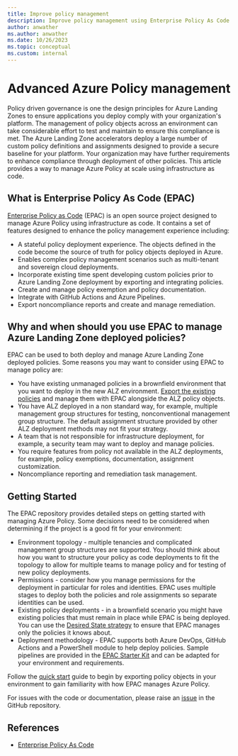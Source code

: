 ```yaml
---
title: Improve policy management
description: Improve policy management using Enterprise Policy As Code.
author: anwather
ms.author: anwather
ms.date: 10/26/2023
ms.topic: conceptual
ms.custom: internal
---
```


# Advanced Azure Policy management

Policy driven governance is one the design principles for Azure Landing Zones to ensure applications you deploy comply with your organization's platform. The management of policy objects across an environment can take considerable effort to test and maintain to ensure this compliance is met. The Azure Landing Zone accelerators deploy a large number of custom policy definitions and assignments designed to provide a secure baseline for your platform. Your organization may have further requirements to enhance compliance through deployment of other policies. This article provides a way to manage Azure Policy at scale using infrastructure as code.   

## What is Enterprise Policy As Code (EPAC)

[Enterprise Policy as Code](https://aka.ms/epac) (EPAC) is an open source project designed to manage Azure Policy using infrastructure as code. It contains a set of features designed to enhance the policy management experience including:
- A stateful policy deployment experience. The objects defined in the code become the source of truth for policy objects deployed in Azure.
- Enables complex policy management scenarios such as multi-tenant and sovereign cloud deployments.
- Incorporate existing time spent developing custom policies prior to Azure Landing Zone deployment by exporting and integrating policies. 
- Create and manage policy exemption and policy documentation.
- Integrate with GitHub Actions and Azure Pipelines.
- Export noncompliance reports and create and manage remediation.

## Why and when should you use EPAC to manage Azure Landing Zone deployed policies?

EPAC can be used to both deploy and manage Azure Landing Zone deployed policies. Some reasons you may want to consider using EPAC to manage policy are:
- You have existing unmanaged policies in a brownfield environment that you want to deploy in the new ALZ environment. [Export the existing policies](https://azure.github.io/enterprise-azure-policy-as-code/extract-existing-policy-resources/) and manage them with EPAC alongside the ALZ policy objects.
- You have ALZ deployed in a non standard way, for example, multiple management group structures for testing, nonconventional management group structure. The default assignment structure provided by other ALZ deployment methods may not fit your strategy.
- A team that is not responsible for infrastructure deployment, for example, a security team may want to deploy and manage policies.
- You require features from policy not available in the ALZ deployments, for example, policy exemptions, documentation, assignment customization.
- Noncompliance reporting and remediation task management.

## Getting Started

The EPAC repository provides detailed steps on getting started with managing Azure Policy. Some decisions need to be considered when determining if the project is a good fit for your environment:
- Environment topology - multiple tenancies and complicated management group structures are supported. You should think about how you want to structure your policy as code deployments to fit the topology to allow for multiple teams to manage policy and for testing of new policy deployments.
- Permissions - consider how you manage permissions for the deployment in particular for roles and identities. EPAC uses multiple stages to deploy both the policies and role assignments so separate identities can be used.
- Existing policy deployments - in a brownfield scenario you might have existing policies that must remain in place while EPAC is being deployed. You can use the [Desired State strategy](https://azure.github.io/enterprise-azure-policy-as-code/desired-state-strategy/) to ensure that EPAC manages only the policies it knows about.
- Deployment methodology - EPAC supports both Azure DevOps, GitHub Actions and a PowerShell module to help deploy policies. Sample pipelines are provided in the [EPAC Starter Kit](https://github.com/Azure/enterprise-azure-policy-as-code/tree/main/StarterKit) and can be adapted for your environment and requirements.

Follow the [quick start](https://azure.github.io/enterprise-azure-policy-as-code/quick-start/#epac-quick-start) guide to begin by exporting policy objects in your environment to gain familiarity with how EPAC manages Azure Policy.

For issues with the code or documentation, please raise an [issue](https://github.com/Azure/enterprise-azure-policy-as-code/issues) in the GitHub repository. 

## References

- [Enterprise Policy As Code](https://aka.ms/epac)
